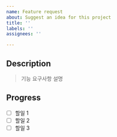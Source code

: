 ```yaml
---
name: Feature request
about: Suggest an idea for this project
title: ''
labels: ''
assignees: ''

---
```


## Description
> 기능 요구사항 설명

## Progress
- [ ] 할일 1
- [ ] 할일 2
- [ ] 할일 3
